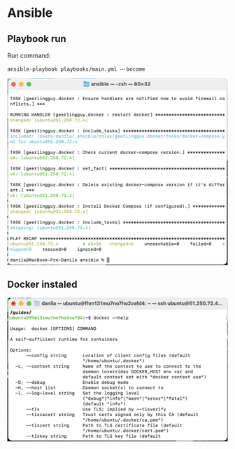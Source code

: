 # Ansible

## Playbook run

Run command:

```
ansible-playbook playbooks/main.yml —-become
```

![playbookRun](./Images/playbookRun.png)

## Docker instaled

![dockerInstaled](./Images/dockerInstaled.png)
